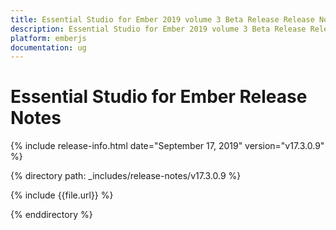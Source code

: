 ```yaml
---
title: Essential Studio for Ember 2019 volume 3 Beta Release Release Notes  
description: Essential Studio for Ember 2019 volume 3 Beta Release Release Notes  
platform: emberjs
documentation: ug
---
```


# Essential Studio for Ember  Release Notes  

{% include release-info.html date="September 17, 2019"  version="v17.3.0.9" %} 


{% directory path: _includes/release-notes/v17.3.0.9 %}

{% include {{file.url}} %}

{% enddirectory %}